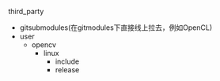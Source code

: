 third_party
+ gitsubmodules(在gitmodules下直接线上拉去，例如OpenCL)
+ user
  + opencv
    + linux
      + include
      + release

